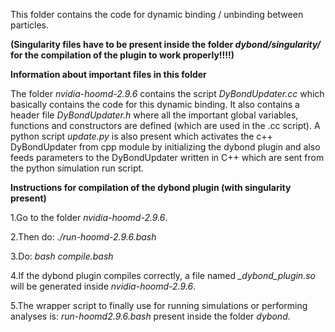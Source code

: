 This folder contains the code for dynamic binding / unbinding between particles. 

**(Singularity files have to be present inside the folder *dybond/singularity/* for the compilation of the plugin to work properly!!!!)**


**Information about important files in this folder**

The folder *nvidia-hoomd-2.9.6* contains the script *DyBondUpdater.cc* which basically contains the code for this dynamic binding. It also contains a header file *DyBondUpdater.h* where all the important global variables, functions and constructors are defined (which are used in the .cc script). A python script *update.py* is also present which activates the c++ DyBondUpdater from cpp module by initializing the dybond plugin and also feeds parameters to the DyBondUpdater written in C++ which are sent from the python simulation run script. 


**Instructions for compilation of the dybond plugin (with singularity present)**

1.Go to the folder *nvidia-hoomd-2.9.6*.

2.Then do: *./run-hoomd-2.9.6.bash*

3.Do: *bash compile.bash*

4.If the dybond plugin compiles correctly, a file named *_dybond_plugin.so* will be generated inside *nvidia-hoomd-2.9.6*.

5.The wrapper script to finally use for running simulations or performing analyses is: *run-hoomd2.9.6.bash* present inside the folder *dybond*.




